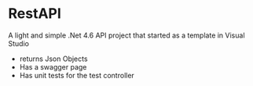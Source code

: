 # RestAPI
A light and simple .Net 4.6 API project that started as a template in Visual Studio
- returns Json Objects
- Has a swagger page
- Has unit tests for the test controller
